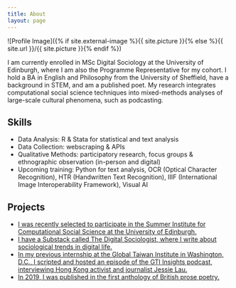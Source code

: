 ```yaml
---
title: About
layout: page
---
```

![Profile Image]({% if site.external-image %}{{ site.picture }}{% else %}{{ site.url }}/{{ site.picture }}{% endif %})

<p>I am currently enrolled in MSc Digital Sociology at the University of Edinburgh, where I am also the Programme Representative for my cohort. I hold a BA in English and Philosophy from the University of Sheffield, have a background in STEM, and am a published poet. My research integrates computational social science techniques into mixed-methods analyses of large-scale cultural phenomena, such as podcasting.
</p>

<h2>Skills</h2>

<ul class="skill-list">
	<li>Data Analysis: R & Stata for statistical and text analysis</li>
	<li>Data Collection: webscraping & APIs</li>
	<li>Qualitative Methods: participatory research, focus groups & ethnographic observation (in-person and digital)</li>
	<li>Upcoming training: Python for text analysis, OCR (Optical Character Recognition), HTR (Handwritten Text Recognition), IIIF (International Image Interoperability Framework), Visual AI</li>
</ul>

<h2>Projects</h2>

<ul>
	<li><a href="https://sicss.io/2022/edinburgh/">I was recently selected to participate in the Summer Institute for Computational Social Science at the University of Edinburgh.</a></li>
	<li><a href="https://digsoc.substack.com/">I have a Substack called The Digital Sociologist, where I write about sociological trends in digital life.</a></li>
	<li><a href="https://open.spotify.com/episode/1DZSaD6tKS5g3rrhKDzZLe?go=1&sp_cid=5b5bf68292e132da4c91a0057619a440&nd=1">In my previous internship at the Global Taiwan Institute in Washington, D.C., I scripted and hosted an episode of the GTI Insights podcast, interviewing Hong Kong activist and journalist Jessie Lau.</a></li>
	<li><a href="https://www.valleypressuk.com/book/120/the_valley_press_anthology_of_prose_poetry">In 2019, I was published in the first anthology of British prose poetry.</a></li>
</ul>
